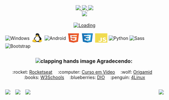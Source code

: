 <div align="center">
  <a href="https://github.com/luizgustavoabreu">
  <img width="822em" src="https://user-images.githubusercontent.com/72631018/150686743-e8501a27-5eb6-4b9a-a6ce-aeb86742bb63.jpeg" />
  <img width="473em" src="https://github-readme-stats.vercel.app/api?username=luizgustavoabreu&show_icons=true&theme=dark&include_all_commits=true&count_private=true&hide=issues&locale=pt-br" />
  <img width="345em" src="https://github-readme-stats.vercel.app/api/top-langs/?username=luizgustavoabreu&layout=compact&langs_count=7&hide=php,shell&theme=dark&locale=pt-br" />
  <br>
  <img width="822em" src="https://activity-graph.herokuapp.com/graph?username=luizgustavoabreu&theme=xcode&bg_color=151515" />
  </div>
  <br>
<div align="center">
  <img alt="Loading" src="https://user-images.githubusercontent.com/72631018/151239976-618263e5-c98f-4917-918a-7c10ef400c4a.gif" />
  </div></a>
  <br>
<div>
  <img align="center" alt="Windows" height="27" width="30" src="https://upload.wikimedia.org/wikipedia/commons/thumb/0/0a/Unofficial_Windows_logo_variant_-_2002%E2%80%932012_%28Multicolored%29.svg/800px-Unofficial_Windows_logo_variant_-_2002%E2%80%932012_%28Multicolored%29.svg.png" />
  <img align="center" alt="Linux" height="30" width="40" src="https://raw.githubusercontent.com/devicons/devicon/master/icons/linux/linux-original.svg" />
  <img align="center" alt="Android" height="35" width="27" src="https://cdn.jsdelivr.net/gh/devicons/devicon/icons/android/android-original.svg" />
  <img align="center" alt="HTML" height="30" width="40" src="https://raw.githubusercontent.com/devicons/devicon/master/icons/html5/html5-original.svg" />
  <img align="center" alt="CSS" height="30" width="40" src="https://raw.githubusercontent.com/devicons/devicon/master/icons/css3/css3-original.svg" />
  <img align="center" alt="JavaScript" height="30" width="40" src="https://raw.githubusercontent.com/devicons/devicon/master/icons/javascript/javascript-plain.svg" />
  <img align="center" alt="Python" height="30" width="40" src="https://cdn.jsdelivr.net/gh/devicons/devicon/icons/python/python-original.svg" />
  <img align="center" alt="Sass" height="30" width="40" src="https://cdn.jsdelivr.net/gh/devicons/devicon/icons/sass/sass-original.svg" />
  <img align="center" alt="Bootstrap" height="30" width="40" src="https://cdn.jsdelivr.net/gh/devicons/devicon/icons/bootstrap/bootstrap-original.svg" />
</div>
  
##

### <p align="center"><img src="https://user-images.githubusercontent.com/72631018/130673376-595be31b-0bbd-4c9b-8f24-568a5b4f602a.gif" alt="clapping hands image" width="24px" style="max-width:100%;">&nbsp;Agradecendo:&nbsp;</p>

<p align="center"> :rocket: <a href="https://rocketseat.com.br">Rocketseat</a>&emsp; :computer: <a href="https://www.cursoemvideo.com">Curso em Vídeo</a>&emsp; :wolf: <a href="https://www.origamid.com">Origamid</a>&emsp; :books: <a href="https://www.w3schools.com">W3Schools</a>&emsp; :blueberries: <a href="https://www.dio.me">DIO</a>&emsp; :penguin: <a href="https://4linux.com.br/">4Linux</a></p>

##

<div>
    <a href="https://www.instagram.com/luizgustavorj" " target="_blank"><img src="https://img.shields.io/badge/Instagram-E4405F?style=for-the-badge&logo=instagram&logoColor=white" target="_blank"></a>&nbsp;&nbsp;&nbsp;
    <a href="https://sptfy.com/gustavo" target="_blank"><img src="https://img.shields.io/badge/Spotify-1ED760?&style=for-the-badge&logo=spotify&logoColor=white" target="_blank"></a>&nbsp;&nbsp;&nbsp;
    <a href="https://www.linkedin.com/in/luizgustavoabreu" " target="_blank"><img src="https://img.shields.io/badge/LinkedIn-0077B5?style=for-the-badge&logo=linkedin&logoColor=white" target="_blank"></a><img align="right" src="https://komarev.com/ghpvc/?username=luizgustavoabreu&style=flat-square" />
</div>
